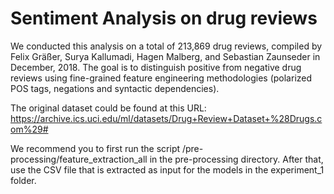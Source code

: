 # Sentiment Analysis on drug reviews

We conducted this analysis on a total of 213,869 drug reviews, compiled by Felix Gräßer, Surya Kallumadi, Hagen Malberg, and Sebastian Zaunseder in December, 2018.
The goal is to distinguish positive from negative drug reviews using fine-grained feature engineering methodologies (polarized POS tags, negations and syntactic dependencies).

The original dataset could be found at this URL:
https://archive.ics.uci.edu/ml/datasets/Drug+Review+Dataset+%28Drugs.com%29#

We recommend you to first run the script /pre-processing/feature_extraction_all in the pre-processing directory. 
After that, use the CSV file that is extracted as input for the models in the experiment_1 folder. 

